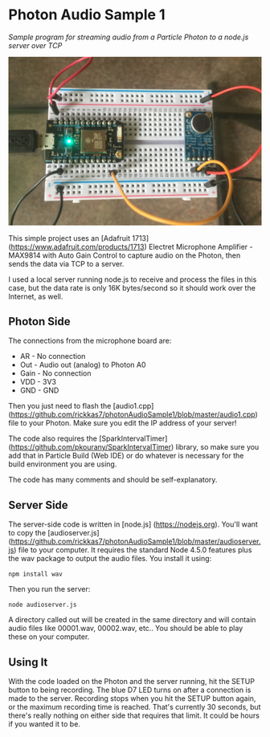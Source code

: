 # Photon Audio Sample 1
*Sample program for streaming audio from a Particle Photon to a node.js server over TCP*

![Prototype Image](image.jpg)

This simple project uses an [Adafruit 1713] (https://www.adafruit.com/products/1713) Electret Microphone Amplifier - MAX9814 with Auto Gain Control to capture audio on the Photon, then sends the data via TCP to a server.

I used a local server running node.js to receive and process the files in this case, but the data rate is only 16K bytes/second so it should work over the Internet, as well.

## Photon Side

The connections from the microphone board are:

* AR   - No connection
* Out  - Audio out (analog) to Photon A0
* Gain - No connection
* VDD  - 3V3
* GND  - GND

Then you just need to flash the [audio1.cpp] (https://github.com/rickkas7/photonAudioSample1/blob/master/audio1.cpp) file to your Photon. Make sure you edit the IP address of your server! 

The code also requires the [SparkIntervalTimer] (https://github.com/pkourany/SparkIntervalTimer) library, so make sure you add that in Particle Build (Web IDE) or do whatever is necessary for the build environment you are using.

The code has many comments and should be self-explanatory.


## Server Side

The server-side code is written in [node.js] (https://nodejs.org). You'll want to copy the [audioserver.js] (https://github.com/rickkas7/photonAudioSample1/blob/master/audioserver.js) file to your computer. It requires the standard Node 4.5.0 features plus the wav package to output the audio files. You install it using:

```
npm install wav
```

Then you run the server:

```
node audioserver.js
```

A directory called out will be created in the same directory and will contain audio files like 00001.wav, 00002.wav, etc.. You should be able to play these on your computer.


## Using It

With the code loaded on the Photon and the server running, hit the SETUP button to being recording. The blue D7 LED turns on after a connection is made to the server. Recording stops when you hit the SETUP button again, or the maximum recording time is reached. That's currently 30 seconds, but there's really nothing on either side that requires that limit. It could be hours if you wanted it to be.


